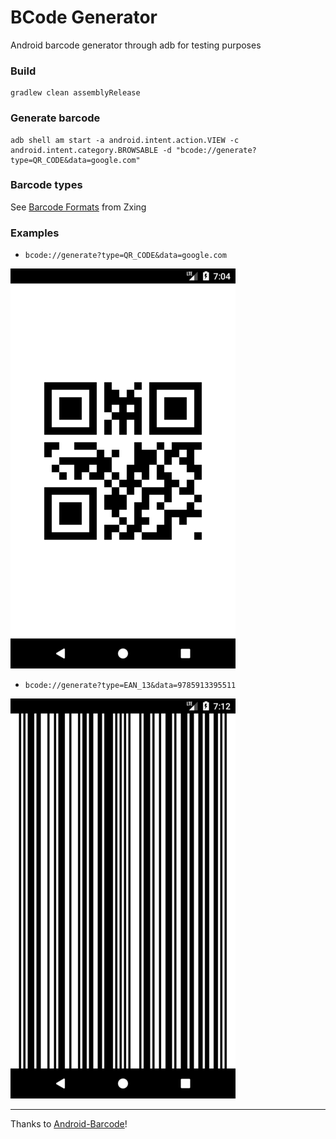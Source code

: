 # BCode Generator
Android barcode generator through adb for testing purposes

### Build
```shell
gradlew clean assemblyRelease
```

### Generate barcode
```shell
adb shell am start -a android.intent.action.VIEW -c android.intent.category.BROWSABLE -d "bcode://generate?type=QR_CODE&data=google.com"
```

### Barcode types
See [Barcode Formats](https://zxing.github.io/zxing/apidocs/com/google/zxing/BarcodeFormat.html) from Zxing

### Examples

- `bcode://generate?type=QR_CODE&data=google.com`

![qrcode](https://github.com/nikialeksey/bcodegenerator/blob/master/screens/qrcode.png)

- `bcode://generate?type=EAN_13&data=9785913395511`

![ean13](https://github.com/nikialeksey/bcodegenerator/blob/master/screens/ean13.png)

---
Thanks to [Android-Barcode](https://github.com/BottleRocketStudios/Android-Barcode)!